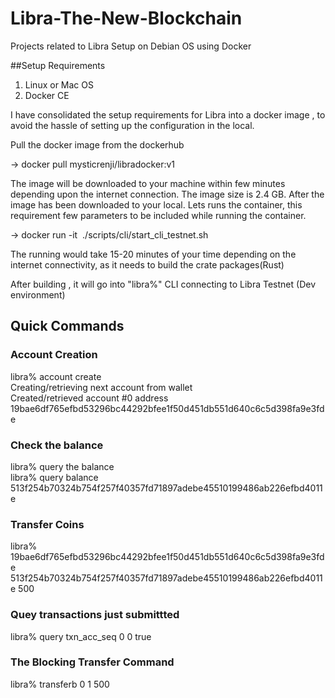 # Libra-The-New-Blockchain
Projects related to Libra Setup on Debian OS using Docker

##Setup Requirements
1. Linux or Mac OS 
2. Docker CE 

I have consolidated the setup requirements for Libra into a docker image , to avoid the hassle of setting up the configuration in the local.

Pull the docker image from the dockerhub

-> docker pull mysticrenji/libradocker:v1

The image will be downloaded to your machine within few minutes depending upon the internet connection. The image size is 2.4 GB. After the image has been downloaded to your local. Lets runs the container, this requirement few parameters to be included while running the container.

-> docker run -it <Image ID> ./scripts/cli/start_cli_testnet.sh

The running would take 15-20 minutes of your time depending on the internet connectivity, as it needs to build the crate packages(Rust)

After building , it will go into "libra%" CLI connecting to Libra Testnet (Dev environment)

## Quick Commands
### Account Creation

libra% account create<br>
Creating/retrieving next account from wallet <br>
Created/retrieved account #0 address 19bae6df765efbd53296bc44292bfee1f50d451db551d640c6c5d398fa9e3fde

### Check the balance
libra% query the balance <index number or hash address> <br>
libra% query balance 513f254b70324b754f257f40357fd71897adebe45510199486ab226efbd4011e
  
### Transfer Coins
libra% 19bae6df765efbd53296bc44292bfee1f50d451db551d640c6c5d398fa9e3fde 513f254b70324b754f257f40357fd71897adebe45510199486ab226efbd4011e 500

### Quey transactions just submittted
libra% query txn_acc_seq 0 0 true

### The Blocking Transfer Command
libra% transferb 0 1 500
  
